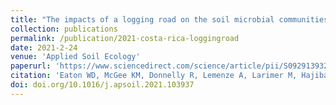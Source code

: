 ```yaml
---
title: "The impacts of a logging road on the soil microbial communities, and carbon and nitrogen components in a Northern Zone Costa Rican forest"
collection: publications
permalink: /publication/2021-costa-rica-loggingroad
date: 2021-2-24
venue: 'Applied Soil Ecology'
paperurl: 'https://www.sciencedirect.com/science/article/pii/S0929139321000585'
citation: 'Eaton WD, McGee KM, Donnelly R, Lemenze A, Larimer M, Hajibabaei M. The impacts of a logging road on the soil microbial communities, and carbon and nitrogen components in a Northern Zone Costa Rican forest. Applied Soil Ecology, Volume 164, 2021, 103937, ISSN 0929-1393, https://doi.org/10.1016/j.apsoil.2021.103937.'
doi: doi.org/10.1016/j.apsoil.2021.103937
---
```

